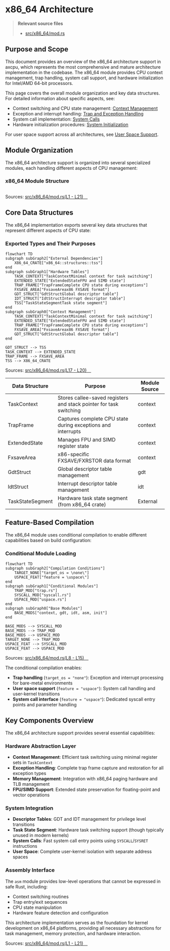 # x86_64 Architecture

> **Relevant source files**
> * [src/x86_64/mod.rs](https://github.com/arceos-org/axcpu/blob/b93d8fa3/src/x86_64/mod.rs)

## Purpose and Scope

This document provides an overview of the x86_64 architecture support in axcpu, which represents the most comprehensive and mature architecture implementation in the codebase. The x86_64 module provides CPU context management, trap handling, system call support, and hardware initialization for Intel/AMD 64-bit processors.

This page covers the overall module organization and key data structures. For detailed information about specific aspects, see:

* Context switching and CPU state management: [Context Management](/arceos-org/axcpu/2.1-x86_64-context-management)
* Exception and interrupt handling: [Trap and Exception Handling](/arceos-org/axcpu/2.2-x86_64-trap-and-exception-handling)
* System call implementation: [System Calls](/arceos-org/axcpu/2.3-x86_64-system-calls)
* Hardware initialization procedures: [System Initialization](/arceos-org/axcpu/2.4-x86_64-system-initialization)

For user space support across all architectures, see [User Space Support](/arceos-org/axcpu/6.1-user-space-support).

## Module Organization

The x86_64 architecture support is organized into several specialized modules, each handling different aspects of CPU management:

### x86_64 Module Structure

```

```

Sources: [src/x86_64/mod.rs(L1 - L21)&emsp;](https://github.com/arceos-org/axcpu/blob/b93d8fa3/src/x86_64/mod.rs#L1-L21)

## Core Data Structures

The x86_64 implementation exports several key data structures that represent different aspects of CPU state:

### Exported Types and Their Purposes

```mermaid
flowchart TD
subgraph subGraph2["External Dependencies"]
    X86_64_CRATE["x86_64::structures::tss"]
end
subgraph subGraph1["Hardware Tables"]
    TASK_CONTEXT["TaskContextMinimal context for task switching"]
    EXTENDED_STATE["ExtendedStateFPU and SIMD state"]
    TRAP_FRAME["TrapFrameComplete CPU state during exceptions"]
    FXSAVE_AREA["FxsaveAreax86 FXSAVE format"]
    GDT_STRUCT["GdtStructGlobal descriptor table"]
    IDT_STRUCT["IdtStructInterrupt descriptor table"]
    TSS["TaskStateSegmentTask state segment"]
end
subgraph subGraph0["Context Management"]
    TASK_CONTEXT["TaskContextMinimal context for task switching"]
    EXTENDED_STATE["ExtendedStateFPU and SIMD state"]
    TRAP_FRAME["TrapFrameComplete CPU state during exceptions"]
    FXSAVE_AREA["FxsaveAreax86 FXSAVE format"]
    GDT_STRUCT["GdtStructGlobal descriptor table"]
end

GDT_STRUCT --> TSS
TASK_CONTEXT --> EXTENDED_STATE
TRAP_FRAME --> FXSAVE_AREA
TSS --> X86_64_CRATE
```

Sources: [src/x86_64/mod.rs(L17 - L20)&emsp;](https://github.com/arceos-org/axcpu/blob/b93d8fa3/src/x86_64/mod.rs#L17-L20)

|Data Structure|Purpose|Module Source|
| --- | --- | --- |
|TaskContext|Stores callee-saved registers and stack pointer for task switching|context|
|TrapFrame|Captures complete CPU state during exceptions and interrupts|context|
|ExtendedState|Manages FPU and SIMD register state|context|
|FxsaveArea|x86-specific FXSAVE/FXRSTOR data format|context|
|GdtStruct|Global descriptor table management|gdt|
|IdtStruct|Interrupt descriptor table management|idt|
|TaskStateSegment|Hardware task state segment (from x86_64 crate)|External|

## Feature-Based Compilation

The x86_64 module uses conditional compilation to enable different capabilities based on build configuration:

### Conditional Module Loading

```mermaid
flowchart TD
subgraph subGraph2["Compilation Conditions"]
    TARGET_NONE["target_os = \none\"]
    USPACE_FEAT["feature = \uspace\"]
end
subgraph subGraph1["Conditional Modules"]
    TRAP_MOD["trap.rs"]
    SYSCALL_MOD["syscall.rs"]
    USPACE_MOD["uspace.rs"]
end
subgraph subGraph0["Base Modules"]
    BASE_MODS["context, gdt, idt, asm, init"]
end

BASE_MODS --> SYSCALL_MOD
BASE_MODS --> TRAP_MOD
BASE_MODS --> USPACE_MOD
TARGET_NONE --> TRAP_MOD
USPACE_FEAT --> SYSCALL_MOD
USPACE_FEAT --> USPACE_MOD
```

Sources: [src/x86_64/mod.rs(L8 - L15)&emsp;](https://github.com/arceos-org/axcpu/blob/b93d8fa3/src/x86_64/mod.rs#L8-L15)

The conditional compilation enables:

* **Trap handling** (`target_os = "none"`): Exception and interrupt processing for bare-metal environments
* **User space support** (`feature = "uspace"`): System call handling and user-kernel transitions
* **System call interface** (`feature = "uspace"`): Dedicated syscall entry points and parameter handling

## Key Components Overview

The x86_64 architecture support provides several essential capabilities:

### Hardware Abstraction Layer

* **Context Management**: Efficient task switching using minimal register sets in `TaskContext`
* **Exception Handling**: Complete trap frame capture and restoration for all exception types
* **Memory Management**: Integration with x86_64 paging hardware and TLB management
* **FPU/SIMD Support**: Extended state preservation for floating-point and vector operations

### System Integration

* **Descriptor Tables**: GDT and IDT management for privilege level transitions
* **Task State Segment**: Hardware task switching support (though typically unused in modern kernels)
* **System Calls**: Fast system call entry points using `SYSCALL`/`SYSRET` instructions
* **User Space**: Complete user-kernel isolation with separate address spaces

### Assembly Interface

The `asm` module provides low-level operations that cannot be expressed in safe Rust, including:

* Context switching routines
* Trap entry/exit sequences
* CPU state manipulation
* Hardware feature detection and configuration

This architecture implementation serves as the foundation for kernel development on x86_64 platforms, providing all necessary abstractions for task management, memory protection, and hardware interaction.

Sources: [src/x86_64/mod.rs(L1 - L21)&emsp;](https://github.com/arceos-org/axcpu/blob/b93d8fa3/src/x86_64/mod.rs#L1-L21)